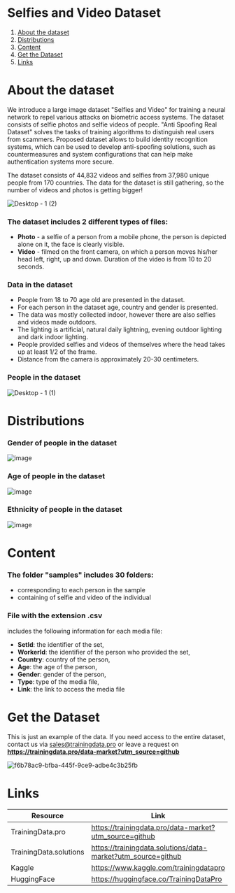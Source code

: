# Selfies and Video Dataset
1. [ About the dataset ](#about)
2. [ Distributions ](#dist)
3. [ Content ](#cont)
4. [ Get the Dataset ](#getdat)
5. [ Links ](#link)

<a name="about"></a>
# About the dataset
We introduce a large image dataset "Selfies and Video" for training a neural network to repel various attacks on biometric access systems. The dataset consists of selfie photos and selfie videos of people. "Anti Spoofing Real Dataset" solves the tasks of training algorithms to distinguish real users from scammers. Proposed dataset allows to build identity recognition systems, which can be used to develop anti-spoofing solutions, such as countermeasures and system configurations that can help make authentication systems more secure.

The dataset consists of 44,832 videos and selfies from 37,980 unique people from 170 countries. The data for the dataset is still gathering, so the number of videos and photos is getting bigger!

![Desktop - 1 (2)](https://github.com/trainingdata-pro/Selfies-and-video-dataset/assets/113421352/1a0d17ab-994d-4175-88cc-9cabe9fa3dd7)

### The dataset includes 2 different types of files:
- **Photo** - a selfie of a person from a mobile phone, the person is depicted alone on it, the face is clearly visible.
- **Video** - filmed on the front camera, on which a person moves his/her head left, right, up and down. Duration of the video is from 10 to 20 seconds.

### Data in the dataset
- People from 18 to 70 age old are presented in the dataset.
- For each person in the dataset age, country and gender is presented.
- The data was mostly collected indoor, however there are also selfies and videos made outdoors.
- The lighting is artificial, natural daily lightning, evening outdoor lighting and dark indoor lighting.
- People provided selfies and videos of themselves where the head takes up at least 1/2 of the frame.
- Distance from the camera is approximately 20-30 centimeters.

### People in the dataset
![Desktop - 1 (1)](https://github.com/trainingdata-pro/Selfies-and-video-dataset/assets/113421352/21fdf13c-51a0-4dc8-8777-2d0aa31be36b)


<a name="dist"></a>

# Distributions

### Gender of people in the dataset

![image](https://github.com/trainingdata-pro/Selfies-and-video-dataset/assets/113421352/bd319b86-440c-4c32-924d-eef67e714fcd)

### Age of people in the dataset

![image](https://github.com/trainingdata-pro/Selfies-and-video-dataset/assets/113421352/069acfbe-478e-4521-8b14-238c82a8caf5)

### Ethnicity of people in the dataset

![image](https://github.com/trainingdata-pro/Selfies-and-video-dataset/assets/113421352/3d4f0ec4-b587-435b-8a7c-cd35a7b6c498)

<a name="cont"></a>

# Content
### The folder **"samples"** includes 30 folders:
- corresponding to each person in the sample
- containing of selfie and video of the individual

### File with the extension .csv
includes the following information for each media file:
- **SetId**: the identifier of the set,
- **WorkerId**: the identifier of the person who provided the set,
- **Country**: country of the person,
- **Age**: the age of the person,
- **Gender**: gender of the person,
- **Type**: type of the media file,
- **Link**: the link to access the media file

<a name="getdat"></a>
# Get the Dataset
This is just an example of the data. If you need access to the entire dataset, contact us via [sales@trainingdata.pro](mailto:sales@trainingdata.pro) or leave a request on **https://trainingdata.pro/data-market?utm_source=github**

![f6b78ac9-bfba-445f-9ce9-adbe4c3b25fb](https://github.com/trainingdata-pro/Selfies-and-video-dataset/assets/113421352/52637cea-348e-448a-a86a-de7163f9ca68)


<a name="link"></a>
# Links
| Resource | Link |
| --- | --- |
| TrainingData.pro | https://trainingdata.pro/data-market?utm_source=github |
| TrainingData.solutions | https://trainingdata.solutions/data-market?utm_source=github |
| Kaggle | https://www.kaggle.com/trainingdatapro |
| HuggingFace | https://huggingface.co/TrainingDataPro |

